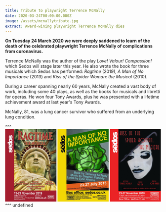 ```yaml
---
title: Tribute to playwright Terrence McNally
date: 2020-03-24T00:00:00.000Z
image: /assets/mcnallytribute.jpg
extract: Award-wining playwright Terrence McNally dies
---
```

**On Tuesday 24 March 2020 we were deeply saddened to learn of the death of the celebrated playwright Terrence McNally of complications from coronavirus.**

Terrence McNally was the author of the play *Love! Valour! Compassion!* which Sedos will stage later this year. He also wrote the book for three musicals which Sedos has performed: *Ragtime* (2019), *A Man of No Importance* (2013) and *Kiss of the Spider Woman: the Musical* (2010).

During a career spanning nearly 60 years, McNally created a vast body of work, including some 40 plays, as well as the books for musicals and libretti for operas. He won four Tony Awards, plus he was presented with a lifetime achievement award at last year's Tony Awards.

McNally, 81, was a lung cancer survivor who suffered from an underlying lung condition.

^^^ ![](/assets/mcnallytribute.jpg)  ^^^ undefined